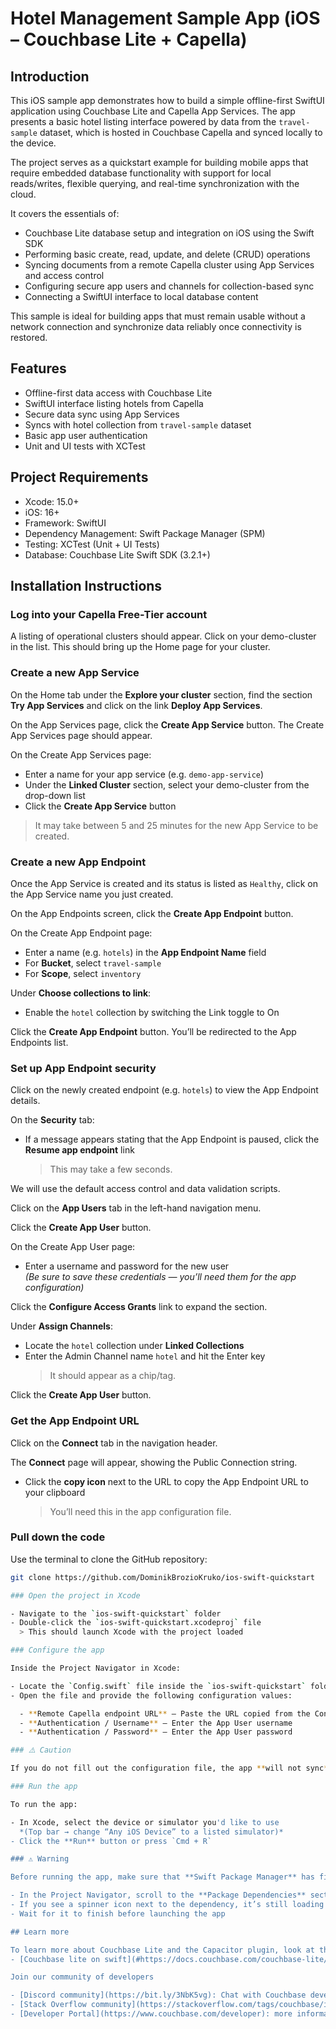 # Hotel Management Sample App (iOS – Couchbase Lite + Capella)

## Introduction

This iOS sample app demonstrates how to build a simple offline-first SwiftUI application using Couchbase Lite and Capella App Services. The app presents a basic hotel listing interface powered by data from the `travel-sample` dataset, which is hosted in Couchbase Capella and synced locally to the device.

The project serves as a quickstart example for building mobile apps that require embedded database functionality with support for local reads/writes, flexible querying, and real-time synchronization with the cloud.

It covers the essentials of:

- Couchbase Lite database setup and integration on iOS using the Swift SDK  
- Performing basic create, read, update, and delete (CRUD) operations  
- Syncing documents from a remote Capella cluster using App Services and access control  
- Configuring secure app users and channels for collection-based sync  
- Connecting a SwiftUI interface to local database content

This sample is ideal for building apps that must remain usable without a network connection and synchronize data reliably once connectivity is restored.

## Features

- Offline-first data access with Couchbase Lite  
- SwiftUI interface listing hotels from Capella  
- Secure data sync using App Services  
- Syncs with hotel collection from `travel-sample` dataset  
- Basic app user authentication  
- Unit and UI tests with XCTest

## Project Requirements

- Xcode: 15.0+  
- iOS: 16+  
- Framework: SwiftUI  
- Dependency Management: Swift Package Manager (SPM)  
- Testing: XCTest (Unit + UI Tests)  
- Database: Couchbase Lite Swift SDK (3.2.1+)


## Installation Instructions

### Log into your Capella Free-Tier account

A listing of operational clusters should appear. Click on your demo-cluster in the list. This should bring up the Home page for your cluster.

### Create a new App Service

On the Home tab under the **Explore your cluster** section, find the section **Try App Services** and click on the link **Deploy App Services**.

On the App Services page, click the **Create App Service** button. The Create App Services page should appear.

On the Create App Services page:

- Enter a name for your app service (e.g. `demo-app-service`)
- Under the **Linked Cluster** section, select your demo-cluster from the drop-down list
- Click the **Create App Service** button

> It may take between 5 and 25 minutes for the new App Service to be created.

### Create a new App Endpoint

Once the App Service is created and its status is listed as `Healthy`, click on the App Service name you just created.

On the App Endpoints screen, click the **Create App Endpoint** button.

On the Create App Endpoint page:

- Enter a name (e.g. `hotels`) in the **App Endpoint Name** field
- For **Bucket**, select `travel-sample`
- For **Scope**, select `inventory`

Under **Choose collections to link**:

- Enable the `hotel` collection by switching the Link toggle to On

Click the **Create App Endpoint** button. You’ll be redirected to the App Endpoints list.

### Set up App Endpoint security

Click on the newly created endpoint (e.g. `hotels`) to view the App Endpoint details.

On the **Security** tab:

- If a message appears stating that the App Endpoint is paused, click the **Resume app endpoint** link  
  > This may take a few seconds.

We will use the default access control and data validation scripts.

Click on the **App Users** tab in the left-hand navigation menu.

Click the **Create App User** button.

On the Create App User page:

- Enter a username and password for the new user  
  *(Be sure to save these credentials — you’ll need them for the app configuration)*

Click the **Configure Access Grants** link to expand the section.

Under **Assign Channels**:

- Locate the `hotel` collection under **Linked Collections**
- Enter the Admin Channel name `hotel` and hit the Enter key  
  > It should appear as a chip/tag.

Click the **Create App User** button.

### Get the App Endpoint URL

Click on the **Connect** tab in the navigation header.

The **Connect** page will appear, showing the Public Connection string.

- Click the **copy icon** next to the URL to copy the App Endpoint URL to your clipboard  
  > You’ll need this in the app configuration file.

### Pull down the code

Use the terminal to clone the GitHub repository:

```bash
git clone https://github.com/DominikBrozioKruko/ios-swift-quickstart

### Open the project in Xcode

- Navigate to the `ios-swift-quickstart` folder  
- Double-click the `ios-swift-quickstart.xcodeproj` file  
  > This should launch Xcode with the project loaded

### Configure the app

Inside the Project Navigator in Xcode:

- Locate the `Config.swift` file inside the `ios-swift-quickstart` folder
- Open the file and provide the following configuration values:

  - **Remote Capella endpoint URL** – Paste the URL copied from the Connect page  
  - **Authentication / Username** – Enter the App User username  
  - **Authentication / Password** – Enter the App User password

### ⚠️ Caution

If you do not fill out the configuration file, the app **will not sync** with your Capella cluster or endpoint.

### Run the app

To run the app:

- In Xcode, select the device or simulator you'd like to use  
  *(Top bar → change “Any iOS Device” to a listed simulator)*  
- Click the **Run** button or press `Cmd + R`

### ⚠️ Warning

Before running the app, make sure that **Swift Package Manager** has finished downloading the Couchbase SDK.

- In the Project Navigator, scroll to the **Package Dependencies** section  
- If you see a spinner icon next to the dependency, it’s still loading  
- Wait for it to finish before launching the app

## Learn more

To learn more about Couchbase Lite and the Capacitor plugin, look at the following resources:
- [Couchbase lite on swift](#https://docs.couchbase.com/couchbase-lite/current/swift/quickstart.html)

Join our community of developers 

- [Discord community](https://bit.ly/3NbK5vg): Chat with Couchbase developers and ask questions.
- [Stack Overflow community](https://stackoverflow.com/tags/couchbase/info/): Ask questions.
- [Developer Portal](https://www.couchbase.com/developer): more information including tutorials and learning paths.


